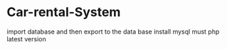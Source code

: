 # Car-rental-System
import database and then export to the data base
install mysql must
php latest version
